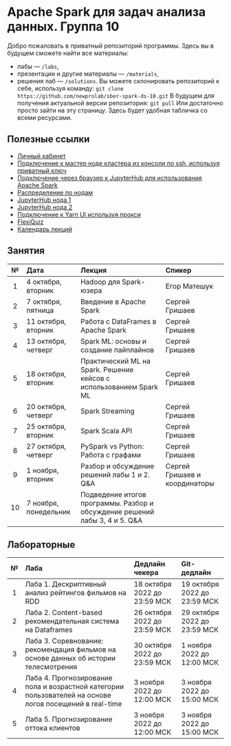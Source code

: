 # Apache Spark для задач анализа данных. Группа 10
Добро пожаловать в приватный репозиторий программы. Здесь вы в будущем сможете найти все материалы:
- лабы — `/labs`,
- презентации и другие материалы — `/materials`,
- решения лаб — `/solutions`.
Вы можете склонировать репозиторий к себе, используя команду:
`git clone https://github.com/newprolab/sber-spark-ds-10.git`
В будущем для получения актуальной версии репозитория:
`git pull`
Или достаточно просто зайти на эту страницу. Здесь будет удобная табличка со всеми ресурсами.

## Полезные ссылки
- [Личный кабинет](https://lk-spark.newprolab.com/)
- [Подключение к мастер ноде кластера из консоли по ssh, используя приватный ключ](ssh.md)
- [Подключение через браузер к JupyterHub для использования Apache Spark](jupyter.md)
- [Распределение по нодам](Table_Users_Masters.md)
- [JupyterHub нода 1](https://spark-master-4.newprolab.com)
- [JupyterHub нода 2](https://spark-master-5.newprolab.com)
- [Подключение к Yarn UI используя прокси](proxy.md)
- [FlexiQuiz](https://www.flexiquiz.com)
- [Календарь лекций](https://calendar.google.com/calendar/embed?src=c_a8rkri76in5dunf4paufhe3iuo%40group.calendar.google.com&ctz=Europe%2FMoscow)



## Занятия
| № | Дата | Лекция | Спикер |
| :---: | :--- | :--- | :--- |
| 1 | 4 октября, вторник | Hadoop для Spark-юзера | Егор Матешук |
| 2 | 7 октября, пятница | Введение в Apache Spark  | Сергей Гришаев |
| 3 | 11 октября, вторник | Работа с DataFrames в Apache Spark | Сергей Гришаев |
| 4 | 13 октября, четверг | Spark ML: основы и создание пайплайнов | Сергей Гришаев |
| 5 | 18 октября, вторник | Практический ML на Spark. Решение кейсов с использованием Spark ML | Сергей Гришаев |
| 6 | 20 октября, четверг | Spark Streaming | Сергей Гришаев  |
| 7 | 25 октября, вторник | Spark Scala API | Сергей Гришаев |
| 8 | 27 октября, четверг | PySpark vs Python: Работа с графами | Сергей Гришаев |
| 9 | 1 ноября, вторник | Разбор и обсуждение решений лабы 1 и 2. Q&A | Сергей Гришаев и координаторы|
| 10 | 7 ноября, понедельник | Подведение итогов программы. Разбор и обсуждение решений лабы 3, 4 и 5. Q&A |  |


## Лабораторные
| № | Лаба | Дедлайн чекера                     | Git-дедлайн                            |
| :---: | :--- |:-----------------------------------|:---------------------------------------|
| 1 | Лаба 1. Дескриптивный анализ рейтингов фильмов на RDD | 18 октября 2022 до 23:59 МСК | 19 октября 2022 до 23:59 МСК |
| 2 | Лаба 2. Content-based рекомендательная система на Dataframes | 26 октября 2022 до 23:59 МСК | 29 октября 2022 до 23:59 МСК |
| 3 | Лаба 3. Соревнование: рекомендация фильмов на основе данных об истории телесмотрения | 30 октября 2022 до 23:59 МСК | 1 ноября 2022 до 12:00 МСК |
| 4 | Лаба 4. Прогнозирование пола и возрастной категории пользователей на основе логов посещений в real-time | 3 ноября 2022 до 12:00 МСК | 3 ноября 2022 до 15:00 МСК |
| 5 | Лаба 5. Прогнозирование оттока клиентов | 3 ноября 2022 до 12:00 МСК | 3 ноября 2022 до 15:00 МСК |
